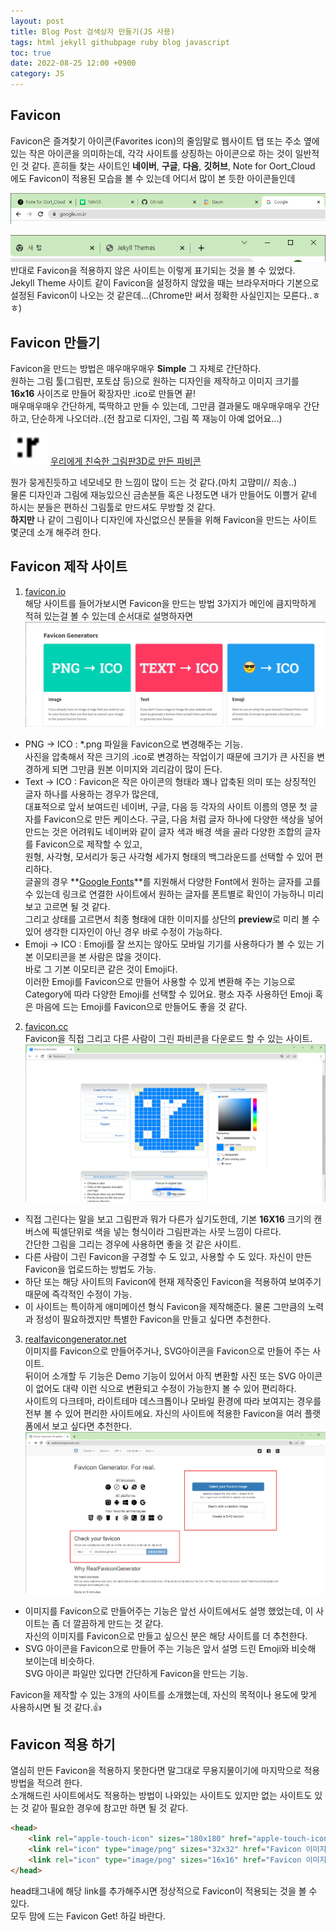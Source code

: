 ```yaml
---
layout: post
title: Blog Post 검색상자 만들기(JS 사용)
tags: html jekyll githubpage ruby blog javascript
toc: true
date: 2022-08-25 12:00 +0900
category: JS
---
```


## Favicon
Favicon은 즐겨찾기 아이콘(Favorites icon)의 줄임말로 웹사이트 탭 또는 주소 옆에 있는 작은 아이콘을 의미하는데, 각각 사이트를 상징하는 아이콘으로 하는 것이 일반적인 것 같다. 
흔히들 찾는 사이트인 **네이버**, **구글**, **다음**, **깃허브**, Note for Oort_Cloud 에도 Favicon이 적용된 모습을 볼 수 있는데 어디서 많이 본 듯한 아이콘들인데 

![Favicon_Example_01](/assets/img/Favicon_Example_01.png "Chrome Tab 웹 사이트 파비콘[설정]")  

![Favicon_Example_02](/assets/img/Favicon_Example_02.png "Chrome Tab 웹 사이트 파비콘[미설정]")  
반대로 Favicon을 적용하지 않은 사이트는 이렇게 표기되는 것을 볼 수 있었다.  
Jekyll Theme 사이트 같이 Favicon을 설정하지 않았을 때는 브라우저마다 기본으로 설정된 Favicon이 나오는 것 같은데...(Chrome만 써서 정확한 사실인지는 모른다..ㅎㅎ)

## Favicon 만들기
Favicon을 만드는 방법은 매우매우매우 **Simple** 그 자체로 간단하다.  
원하는 그림 툴(그림판, 포토샵 등)으로 원하는 디자인을 제작하고 이미지 크기를 **16x16** 사이즈로 만들어 확장자만 .ico로 만들면 끝!  
매우매우매우 간단하게, 뚝딱하고 만들 수 있는데, 그만큼 결과물도 매우매우매우 간단하고, 단순하게 나오더라..(전 참고로 디자인, 그림 쪽 재능이 아예 없어요...)

<img src="/assets/img/ArtPad_favicon.png" alt="Artpad_Example_01" title="그림판3D로 만든 파비콘" width="60" height="50" style="display:inline"> <u>우리에게 친숙한 그림판3D로 만든 파비콘</u>  

뭔가 뭉게진듯하고 네모네모 한 느낌이 많이 드는 것 같다.(마치 고먐미// 죄송..)  
물론 디자인과 그림에 재능있으신 금손분들 혹은 나정도면 내가 만들어도 이쁠거 같네 하시는 분들은 편하신 그림툴로 만드셔도 무방할 것 같다.  
**하지만** 나 같이 그림이나 디자인에 자신없으신 분들을 위해 Favicon을 만드는 사이트 몇군데 소개 해주려 한다.

## Favicon 제작 사이트

1. [favicon.io](https://favicon.io/)  
해당 사이트를 들어가보시면 Favicon을 만드는 방법 3가지가 메인에 큼지막하게 적혀 있는걸 볼 수 있는데 순서대로 설명하자면  
![Favicon.io](/assets/img/Favicon_Favicon_io.png "Favicon.io 메인 화면")
- PNG -> ICO : *.png 파일을 Favicon으로 변경해주는 기능.  
사진을 압축해서 작은 크기의 .ico로 변경하는 작업이기 때문에 크기가 큰 사진을 변경하게 되면 그만큼 원본 이미지와 괴리감이 많이 든다.  
- Text -> ICO : Favicon은 작은 아이콘의 형태라 꽤나 압축된 의미 또는 상징적인 글자 하나를 사용하는 경우가 많은데,  
대표적으로 앞서 보여드린 네이버, 구글, 다음 등 각자의 사이트 이름의 영문 첫 글자를 Favicon으로 만든 케이스다.
구글, 다음 처럼 글자 하나에 다양한 색상을 넣어 만드는 것은 어려워도 네이버와 같이 글자 색과 배경 색을 골라 다양한 조합의 글자를 Favicon으로 제작할 수 있고,    
원형, 사각형, 모서리가 둥근 사각형 세가지 형태의 백그라운드를 선택할 수 있어 편리하다.  
글꼴의 경우 **[Google Fonts](https://fonts.google.com/)**를 지원해서 다양한 Font에서 원하는 글자를 고를 수 있는데 링크로 연결한 사이트에서 원하는 글자를 폰트별로 확인이 가능하니 미리 보고 고르면 될 것 같다.  
그리고 상태를 고르면서 최종 형태에 대한 이미지를 상단의 **preview**로 미리 볼 수 있어 생각한 디자인이 아닌 경우 바로 수정이 가능하다.
- Emoji -> ICO : Emoji를 잘 쓰지는 않아도 모바일 기기를 사용하다가 볼 수 있는 기본 이모티콘을 본 사람은 많을 것이다.  
바로 그 기본 이모티콘 같은 것이 Emoji다.  
이러한 Emoji를 Favicon으로 만들어 사용할 수 있게 변환해 주는 기능으로 Category에 따라 다양한 Emoji를 선택할 수 있어요. 평소 자주 사용하던 Emoji 혹은 마음에 드는 Emoji를 Favicon으로 만들어도 좋을 것 같다.  
2. [favicon.cc](https://www.favicon.cc/)  
Favicon을 직접 그리고 다른 사람이 그린 파비콘을 다운로드 할 수 있는 사이트.
![Favicon.cc](/assets/img/Favicon_Favicon_cc.png "Favicon.cc 메인 화면")
- 직접 그린다는 말을 보고 그림판과 뭐가 다른가 싶기도한데, 기본 **16X16** 크기의 캔버스에 픽셀단위로 색을 넣는 형식이라 그림판과는 사뭇 느낌이 다르다.  
간단한 그림을 그리는 경우에 사용하면 좋을 것 같은 사이트.
- 다른 사람이 그린 Favicon을 구경할 수 도 있고, 사용할 수 도 있다. 자신이 만든 Favicon을 업로드하는 방법도 가능.
- 하단 또는 해당 사이트의 Favicon에 현재 제작중인 Favicon을 적용하여 보여주기 때문에 즉각적인 수정이 가능.
- 이 사이트는 특이하게 애미메이션 형식 Favicon을 제작해준다. 물론 그만큼의 노력과 정성이 필요하겠지만 특별한 Favicon을 만들고 싶다면 추천한다.
3. [realfavicongenerator.net](https://realfavicongenerator.net/)  
이미지를 Favicon으로 만들어주거나, SVG아이콘을 Favicon으로 만들어 주는 사이트.  
뒤이어 소개할 두 기능은 Demo 기능이 있어서 아직 변환할 사진 또는 SVG 아이콘이 없어도 대략 이런 식으로 변환되고 수정이 가능한지 볼 수 있어 편리하다.  
사이트의 다크테마, 라이트테마 데스크톱이나 모바일 환경에 따라 보여지는 경우를 전부 볼 수 있어 편리한 사이트에요. 자신의 사이트에 적용한 Favicon을 여러 플랫폼에서 보고 싶다면 추천한다.
![realfavicongenerator.net](/assets/img/Favicon_realfavicongenerator_net.png "realfavicongenerator.net 메인 화면")
- 이미지를 Favicon으로 만들어주는 기능은 앞선 사이트에서도 설명 했었는데, 이 사이트는 좀 더 깔끔하게 만드는 것 같다.  
자신의 이미지를 Favicon으로 만들고 싶으신 분은 해당 사이트를 더 추천한다.
- SVG 아이콘을 Favicon으로 만들어 주는 기능은 앞서 설명 드린 Emoji와 비슷해 보이는데 비슷하다.  
SVG 아이콘 파일만 있다면 간단하게 Favicon을 만드는 기능.  

Favicon을 제작할 수 있는 3개의 사이트를 소개했는데, 자신의 목적이나 용도에 맞게 사용하시면 될 것 같다.👍

## Favicon 적용 하기
열심히 만든 Favicon을 적용하지 못한다면 말그대로 무용지물이기에 마지막으로 적용 방법을 적으려 한다.  
소개해드린 사이트에서도 적용하는 방법이 나와있는 사이트도 있지만 없는 사이트도 있는 것 같아 필요한 경우에 참고만 하면 될 것 같다.
```html
<head>
    <link rel="apple-touch-icon" sizes="180x180" href="apple-touch-icon 이미지 경로"> <!--IOS 웹앱 아이콘 이미지 -->
    <link rel="icon" type="image/png" sizes="32x32" href="Favicon 이미지 경로"> <!--Favicon 32X32 이미지 -->
    <link rel="icon" type="image/png" sizes="16x16" href="Favicon 이미지 경로"> <!--Favicon 16X16 이미지 -->
</head>
```
head태그내에 해당 link를 추가해주시면 정상적으로 Favicon이 적용되는 것을 볼 수 있다.  
모두 맘에 드는 Favicon Get! 하길 바란다.